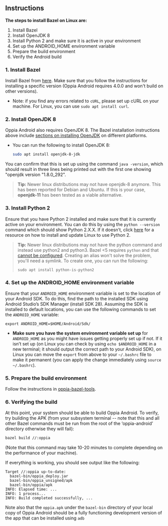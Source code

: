 ## Instructions

**The steps to install Bazel on Linux are:**
1. Install Bazel 
2. Install OpenJDK 8
3. Install Python 2 and make sure it is active in your environment
4. Set up the ANDROID_HOME environment variable
5. Prepare the build environment
6. Verify the Android build

### 1. Install Bazel

Install Bazel from [here](https://docs.bazel.build/versions/master/install.html). Make sure that you follow the instructions for installing a specific version (Oppia Android requires 4.0.0 and won't build on other versions).
   - Note: if you find any errors related to `cURL`, please set up cURL on your machine. For Linux, you can use `sudo apt install curl`.

### 2. Install OpenJDK 8

Oppia Android also requires OpenJDK 8. The Bazel installation instructions above include [sections on installing OpenJDK](https://docs.bazel.build/versions/main/tutorial/java.html#install-the-jdk) on different platforms.

   - You can run the following to install OpenJDK 8:

     ```sh
     sudo apt install openjdk-8-jdk
     ```

   You can confirm that this is set up using the command `java -version`, which should result in three lines being printed out with the first one showing "openjdk version "1.8.0_292".

> **Tip:** Newer linux distributions may not have openjdk-8 anymore. This has been reported for Debian and Ubuntu. If this is your case, **openjdk-11** has been tested as a viable alternative. 

### 3. Install Python 2

Ensure that you have Python 2 installed and make sure that it is currently active on your environment. You can do this by using the ``python --version`` command which should show Python 2.X.X. If it doesn’t, click [here](https://linuxconfig.org/install-python-2-on-ubuntu-20-04-focal-fossa-linux) for a resource on how to install and update Linux to use Python 2.

> **Tip:** Newer linux distributions may not have the python command and instead use python2 and python3. Bazel <5 requires `python` and that [cannot be configured](https://stackoverflow.com/questions/62802126/how-to-stop-bazel-from-relying-on-python2). Creating an alias won't solve the problem, you'll need a symlink. To create one, you can run the following:
>
> `sudo apt install python-is-python2`

### 4. Set up the ANDROID_HOME environment variable

Ensure that your `ANDROID_HOME` environment variable is set to the location of your Android SDK. To do this, find the path to the installed SDK using Android Studio’s SDK Manager (install SDK 28). Assuming the SDK is installed to default locations, you can use the following commands to set the `ANDROID_HOME` variable:<br>
   ```
   export ANDROID_HOME=$HOME/Android/Sdk/
   ```
   - **Make sure you have the system environment variable set up** for ``ANDROID_HOME`` as you might have issues getting properly set up if not. If it isn’t set up (on Linux you can check by using ``echo $ANDROID_HOME`` in a new terminal; it should output the correct path to your Android SDK), on Linux you can move the ``export`` from above to your ``~/.bashrc`` file to make it permanent (you can apply the change immediately using ``source ~/.bashrc``).

### 5. Prepare the build environment

Follow the instructions in [oppia-bazel-tools](https://github.com/oppia/oppia-bazel-tools).

### 6. Verifying the build

At this point, your system should be able to build Oppia Android. To verify, try building the APK (from your subsystem terminal -- note that this and all other Bazel commands must be run from the root of the ‘oppia-android’ directory otherwise they will fail):

```sh
bazel build //:oppia
```

(Note that this command may take 10-20 minutes to complete depending on the performance of your machine).

If everything is working, you should see output like the following:

```
Target //:oppia up-to-date:
  bazel-bin/oppia_deploy.jar
  bazel-bin/oppia_unsigned/apk
  bazel-bin/oppia/apk
INFO: Elapsed time: ...
INFO: 1 process...
INFO: Build completed successfully, ...
```

Note also that the ``oppia.apk`` under the ``bazel-bin`` directory of your local copy of Oppia Android should be a fully functioning development version of the app that can be installed using ``adb`` 
